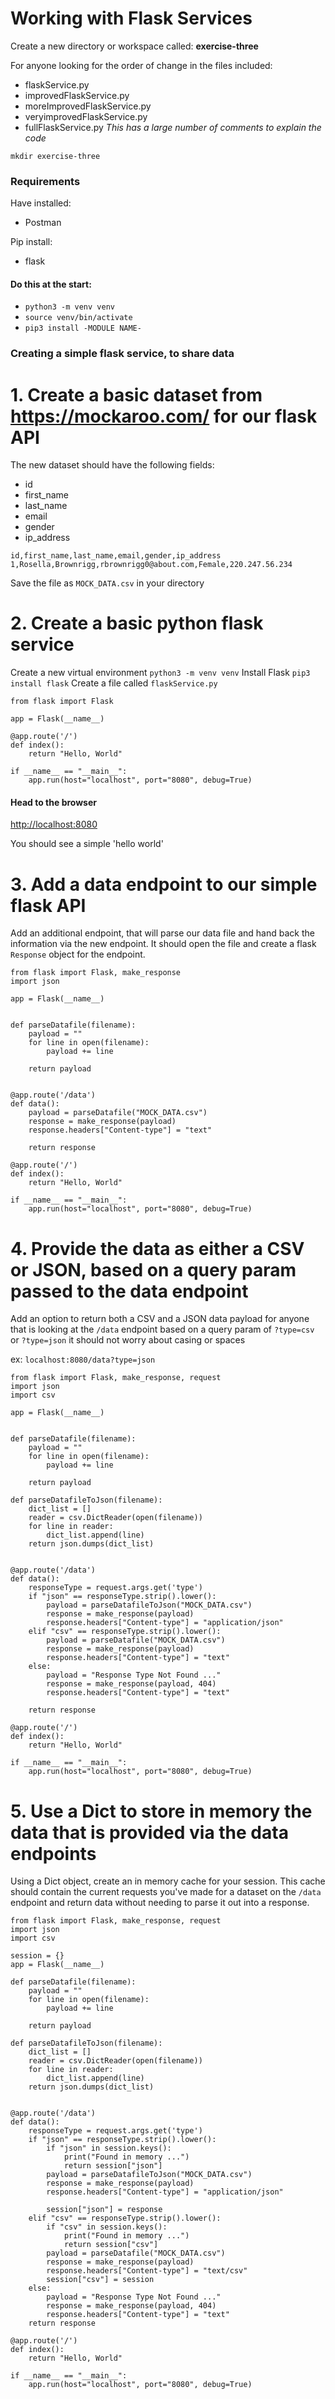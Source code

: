 # Working with Flask Services

Create a new directory or workspace called: **exercise-three**

For anyone looking for the order of change in the files included:
- flaskService.py
- improvedFlaskService.py
- moreImprovedFlaskService.py
- veryimprovedFlaskService.py
- fullFlaskService.py *This has a large number of comments to explain the code*


`mkdir exercise-three`

### Requirements
Have installed:
- Postman

Pip install:
- flask

#### Do this at the start:
- `python3 -m venv venv`
- `source venv/bin/activate`
- `pip3 install -MODULE NAME-`

### Creating a simple flask service, to share data


# 1. Create a basic dataset from https://mockaroo.com/ for our flask API

The new dataset should have the following fields:

- id
- first_name
- last_name
- email
- gender
- ip_address

```
id,first_name,last_name,email,gender,ip_address
1,Rosella,Brownrigg,rbrownrigg0@about.com,Female,220.247.56.234
```

Save the file as `MOCK_DATA.csv` in your directory


# 2. Create a basic python flask service
Create a new virtual environment `python3 -m venv venv`
Install Flask `pip3 install flask`
Create a file called `flaskService.py`

```
from flask import Flask

app = Flask(__name__)

@app.route('/')
def index():
    return "Hello, World"

if __name__ == "__main__":
    app.run(host="localhost", port="8080", debug=True)
```

#### **Head to the browser**
[http://localhost:8080](http://localhost:8080)

You should see a simple 'hello world'

# 3. Add a data endpoint to our simple flask API

Add an additional endpoint, that will parse our data file and hand back the information via the new endpoint.
It should open the file and create a flask `Response` object for the endpoint.

```
from flask import Flask, make_response
import json

app = Flask(__name__)


def parseDatafile(filename):
    payload = ""
    for line in open(filename):
        payload += line

    return payload


@app.route('/data')
def data():
    payload = parseDatafile("MOCK_DATA.csv")
    response = make_response(payload)
    response.headers["Content-type"] = "text"

    return response

@app.route('/')
def index():
    return "Hello, World"

if __name__ == "__main__":
    app.run(host="localhost", port="8080", debug=True)

```

# 4. Provide the data as either a CSV or JSON, based on a query param passed to the data endpoint

Add an option to return both a CSV and a JSON data payload for anyone that is looking at the `/data` endpoint based on a query param of `?type=csv` or `?type=json` it should not worry about casing or spaces

ex: `localhost:8080/data?type=json`

```
from flask import Flask, make_response, request
import json
import csv

app = Flask(__name__)


def parseDatafile(filename):
    payload = ""
    for line in open(filename):
        payload += line

    return payload

def parseDatafileToJson(filename):
    dict_list = []
    reader = csv.DictReader(open(filename))
    for line in reader:
        dict_list.append(line)
    return json.dumps(dict_list)


@app.route('/data')
def data():
    responseType = request.args.get('type')
    if "json" == responseType.strip().lower():
        payload = parseDatafileToJson("MOCK_DATA.csv")
        response = make_response(payload)
        response.headers["Content-type"] = "application/json"
    elif "csv" == responseType.strip().lower():
        payload = parseDatafile("MOCK_DATA.csv")
        response = make_response(payload)
        response.headers["Content-type"] = "text"
    else:
        payload = "Response Type Not Found ..."
        response = make_response(payload, 404)
        response.headers["Content-type"] = "text"

    return response

@app.route('/')
def index():
    return "Hello, World"

if __name__ == "__main__":
    app.run(host="localhost", port="8080", debug=True)

```

# 5. Use a Dict to store in memory the data that is provided via the data endpoints

Using a Dict object, create an in memory cache for your session. This cache should contain the current requests you've made for a dataset on the `/data` endpoint and return data without needing to parse it out into a response.

```
from flask import Flask, make_response, request
import json
import csv

session = {}
app = Flask(__name__)

def parseDatafile(filename):
    payload = ""
    for line in open(filename):
        payload += line

    return payload

def parseDatafileToJson(filename):
    dict_list = []
    reader = csv.DictReader(open(filename))
    for line in reader:
        dict_list.append(line)
    return json.dumps(dict_list)


@app.route('/data')
def data():
    responseType = request.args.get('type')
    if "json" == responseType.strip().lower():
        if "json" in session.keys():
            print("Found in memory ...")
            return session["json"]
        payload = parseDatafileToJson("MOCK_DATA.csv")
        response = make_response(payload)
        response.headers["Content-type"] = "application/json"
        
        session["json"] = response
    elif "csv" == responseType.strip().lower():
        if "csv" in session.keys():
            print("Found in memory ...")
            return session["csv"]
        payload = parseDatafile("MOCK_DATA.csv")
        response = make_response(payload)
        response.headers["Content-type"] = "text/csv"
        session["csv"] = session
    else:
        payload = "Response Type Not Found ..."
        response = make_response(payload, 404)
        response.headers["Content-type"] = "text"
    return response

@app.route('/')
def index():
    return "Hello, World"

if __name__ == "__main__":
    app.run(host="localhost", port="8080", debug=True)
```
